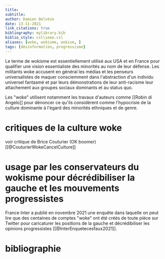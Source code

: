 ```yaml
---
title: 
subtitle:
author: Damien Belvèze
date: 13-11-2021
link_citations: true
bibliography: mylibrary.bib
biblio_style: csl\ieee.csl
aliases: [woke, wokisme, wokism, ]
tags: [désinformation, progressisme]
---
```




Le terme de wokisme est essentiellement utilisé aux USA et en France pour qualifier une vision essentialiste des minorités au nom de leur défense. Les militants woke accusent en général les médias et les penseurs universalistes de maquer consciemment dans l'abstraction d'un individu universel fantasmé et par leurs démonstrations de leur anti-racisme leur attachement aux groupes sociaux dominants et au status quo. 

Les "woke" utilisent notamment les travaux d'auteurs comme [[Robin di Angelo]] pour dénoncer ce qu'ils considèrent comme l'hypocrisie de la culture dominante à l'égard des minorités ethniques et de genre. 

# critiques de la culture woke

voir critique de Brice Couturier (OK boomer)[[@CouturierWokeCancelCulture]]



# usage par les conservateurs du wokisme pour décrédibiliser la gauche et les mouvements progressistes

France Inter a publié en novembre 2021 une enquête dans laquelle on peut lire que des centaines de comptes "woke" ont été créés de toute pièce sur Twitter pour caricaturer les positions de la gauche et décrédibiliser les opinions progressistes [[@InterEnquetecesfaux2021]]. 






# bibliographie

